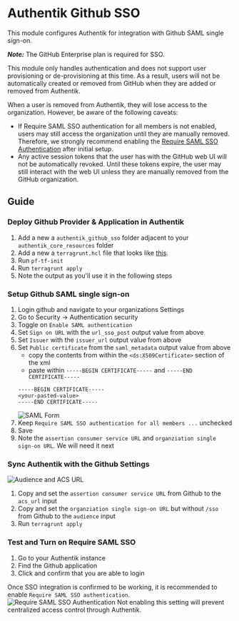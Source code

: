 # Authentik Github SSO

This module configures Authentik for integration with Github SAML single sign-on.

***Note:*** The GitHub Enterprise plan is required for SSO.   

<MarkdownAlert severity="warning">
  This module only handles authentication and does not support user provisioning or de-provisioning at this time.
  As a result, users will not be automatically created or removed from GitHub when they are added or removed from Authentik.

  When a user is removed from Authentik, they will lose access to the organization. However, be aware of the following caveats:

  - If Require SAML SSO authentication for all members is not enabled, users may still access the organization until they are manually removed. 
    Therefore, we strongly recommend enabling the [Require SAML SSO Authentication](#test-and-turn-on-require-saml-sso) after initial setup.
  - Any active session tokens that the user has with the GitHub web UI will not be automatically revoked. 
    Until these tokens expire, the user may still interact with the web UI unless they are manually removed from the GitHub organization.
</MarkdownAlert>

## Guide

### Deploy Github Provider & Application in Authentik

1. Add a new a `authentik_github_sso` folder adjacent to your `authentik_core_resources` folder
2. Add a new a `terragrunt.hcl` file that looks like [this](https://github.com/Panfactum/stack/blob/__PANFACTUM_VERSION_MAIN__/packages/reference/environments/production/us-east-2/authentik_github_sso/terragrunt.hcl).
3. Run `pf-tf-init`
4. Run `terragrunt apply`
5. Note the output as you'll use it in the following steps

### Setup Github SAML single sign-on

1. Login github and navigate to your organizations Settings
2. Go to Security -> Authentication security
3. Toggle on `Enable SAML authentication`
4. Set `Sign on URL` with the `url_sso_post` output value from above
5. Set `Issuer` with the `issuer_url` output value from above
6. Set `Public certificate` from the `saml_metadata` output value from above
    - copy the contents from within the `<ds:X509Certificate>` section of the xml
    - paste within `-----BEGIN CERTIFICATE-----` and `-----END CERTIFICATE-----`
   ```
   -----BEGIN CERTIFICATE-----
   <your-pasted-value>
   -----END CERTIFICATE-----
   ```
   ![SAML Form](doc_images/github-saml-form.png)
7. Keep `Require SAML SSO authentication for all members ...` unchecked
8. Save
9. Note the `assertion consumer service URL` and `organziation single sign-on URL`. We will need it next


### Sync Authentik with the Github Settings

![Audience and ACS URL](doc_images/github-audience-acs-url.png)

1. Copy and set the `assertion consumer service URL` from Github to the `acs_url` input
2. Copy and set the `organziation single sign-on URL` but without `/sso` from Github to the `audience` input
3. Run `terragrunt apply`

### Test and Turn on Require SAML SSO

1. Go to your Authentik instance
2. Find the Github application
3. Click and confirm that you are able to login

Once SSO integration is confirmed to be working, it is recommended to enable `Require SAML SSO authentication`. 
![Require SAML SSO Authentication](doc_images/github-require-saml-sso.png) 
Not enabling this setting will prevent centralized access control through Authentik.  